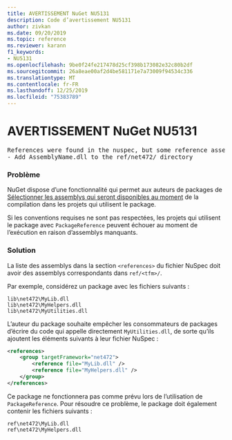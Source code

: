 ```yaml
---
title: AVERTISSEMENT NuGet NU5131
description: Code d’avertissement NU5131
author: zivkan
ms.date: 09/20/2019
ms.topic: reference
ms.reviewer: karann
f1_keywords:
- NU5131
ms.openlocfilehash: 9be0f24fe217478d25cf398b173082e32c80b2df
ms.sourcegitcommit: 26a8eae00af2d4be581171e7a73009f94534c336
ms.translationtype: MT
ms.contentlocale: fr-FR
ms.lasthandoff: 12/25/2019
ms.locfileid: "75383789"
---
```

# <a name="nuget-warning-nu5131"></a>AVERTISSEMENT NuGet NU5131

<pre>References were found in the nuspec, but some reference assemblies were not found in both the nuspec and ref folder. Add the following reference assemblies:
- Add AssemblyName.dll to the ref/net472/ directory</pre>

### <a name="issue"></a>Problème

NuGet dispose d’une fonctionnalité qui permet aux auteurs de packages de [Sélectionner les assemblys qui seront disponibles au moment](../../create-packages/Select-assemblies-referenced-by-projects.md) de la compilation dans les projets qui utilisent le package.

Si les conventions requises ne sont pas respectées, les projets qui utilisent le package avec `PackageReference` peuvent échouer au moment de l’exécution en raison d’assemblys manquants.

### <a name="solution"></a>Solution

La liste des assemblys dans la section `<references>` du fichier NuSpec doit avoir des assemblys correspondants dans `ref/<tfm>/`.

Par exemple, considérez un package avec les fichiers suivants :

```text
lib\net472\MyLib.dll
lib\net472\MyHelpers.dll
lib\net472\MyUtilities.dll
```

L’auteur du package souhaite empêcher les consommateurs de packages d’écrire du code qui appelle directement `MyUtilities.dll`, de sorte qu’ils ajoutent les éléments suivants à leur fichier NuSpec :

```xml
<references>
    <group targetFramework="net472">
        <reference file="MyLib.dll" />
        <reference file="MyHelpers.dll" />
    </group>
</references>
```

Ce package ne fonctionnera pas comme prévu lors de l’utilisation de `PackageReference`. Pour résoudre ce problème, le package doit également contenir les fichiers suivants :

```text
ref\net472\MyLib.dll
ref\net472\MyHelpers.dll
```

